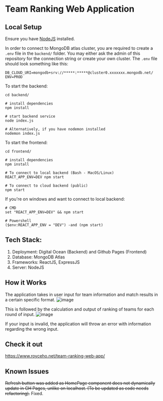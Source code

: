 # Team Ranking Web Application

## Local Setup
Ensure you have [NodeJS](https://nodejs.org/en/) installed.

In order to connect to MongoDB atlas cluster, you are required to create a `.env` file in the `backend/` folder. You may either ask the admin of this repository for the connection string or create your own cluster. The `.env` file should look something like this:
```
DB_CLOUD_URI=mongodb+srv://*****:*****@cluster0.xxxxxxx.mongodb.net/
ENV=PROD
```

To start the backend:
```
cd backend/

# install dependencies
npm install

# start backend service
node index.js

# Alternatively, if you have nodemon installed
nodemon index.js
```

To start the frontend:
```
cd frontend/

# install dependencies
npm install

# To connect to local backend (Bash - MacOS/Linux)
REACT_APP_ENV=DEV npm start

# To connect to cloud backend (public)
npm start
```

If you're on windows and want to connect to local backend:
```
# CMD
set "REACT_APP_ENV=DEV" && npm start

# Powershell
($env:REACT_APP_ENV = "DEV") -and (npm start)
```

## Tech Stack:
1. Deployment: Digital Ocean (Backend) and Github Pages (Frontend)
2. Database: MongoDB Atlas
3. Frameworks: ReactJS, ExpressJS
4. Server: NodeJS

## How it Works
The application takes in user input for team information and match results in a certain specific format.
![image](https://user-images.githubusercontent.com/43946966/189531046-f27ef2a7-479d-4fb3-893e-ad9735ec4685.png)

This is followed by the calculation and output of ranking of teams for each round of input.
![image](https://user-images.githubusercontent.com/43946966/189531010-775b5690-e0fa-4b18-8996-72ad645bb38c.png)

If your input is invalid, the application will throw an error with information regarding the wrong input.

## Check it out
https://www.royceho.net/team-ranking-web-app/

## Known Issues
~~Refresh button was added as HomePage component does not dynamically update in GH Pages, unlike on localhost. (To be updated as code needs refactoring).~~ Fixed.